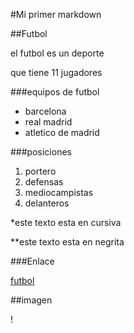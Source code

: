 #Mi primer markdown

##Futbol

el futbol es un deporte

que tiene 11 jugadores

###equipos de futbol

* barcelona
* real madrid
* atletico de madrid

###posiciones

1. portero
2. defensas
3. mediocampistas
4. delanteros

*este texto esta en cursiva

**este texto esta en negrita

###Enlace

[futbol](https://es.wikipedia.org/wiki/F%C3%BAtbol)

##imagen

! 

